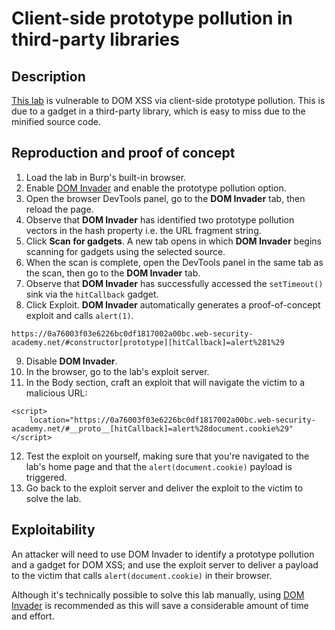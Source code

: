# Client-side prototype pollution in third-party libraries

## Description

[This lab](https://portswigger.net/web-security/prototype-pollution/finding/lab-prototype-pollution-client-side-prototype-pollution-in-third-party-libraries) is vulnerable to DOM XSS via client-side prototype pollution. This is due to a gadget in a third-party library, which is easy to miss due to the minified source code. 

## Reproduction and proof of concept

1. Load the lab in Burp's built-in browser.
2. Enable [DOM Invader](https://portswigger.net/burp/documentation/desktop/tools/dom-invader) and enable the prototype pollution option.
3. Open the browser DevTools panel, go to the **DOM Invader** tab, then reload the page.
4. Observe that **DOM Invader** has identified two prototype pollution vectors in the hash property i.e. the URL fragment string.
5. Click **Scan for gadgets**. A new tab opens in which **DOM Invader** begins scanning for gadgets using the selected source.
6. When the scan is complete, open the DevTools panel in the same tab as the scan, then go to the **DOM Invader** tab.
7. Observe that **DOM Invader** has successfully accessed the `setTimeout()` sink via the `hitCallback` gadget.
8. Click Exploit. **DOM Invader** automatically generates a proof-of-concept exploit and calls `alert(1)`.

```text
https://0a76003f03e6226bc0df1817002a00bc.web-security-academy.net/#constructor[prototype][hitCallback]=alert%281%29
```

9. Disable **DOM Invader**.
10. In the browser, go to the lab's exploit server.
11. In the Body section, craft an exploit that will navigate the victim to a malicious URL:

```text
<script>
    location="https://0a76003f03e6226bc0df1817002a00bc.web-security-academy.net/#__proto__[hitCallback]=alert%28document.cookie%29"
</script>
```

12. Test the exploit on yourself, making sure that you're navigated to the lab's home page and that the `alert(document.cookie)` payload is triggered.
13. Go back to the exploit server and deliver the exploit to the victim to solve the lab.

## Exploitability

An attacker will need to use DOM Invader to identify a prototype pollution and a gadget for DOM XSS; and use the exploit server to deliver a payload to the victim that calls `alert(document.cookie)` in their browser.

Although it's technically possible to solve this lab manually, using [DOM Invader](https://portswigger.net/burp/documentation/desktop/tools/dom-invader) is recommended as this will save a considerable amount of time and effort. 
